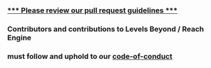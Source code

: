 ### [*** Please review our pull request guidelines ***](https://levelsbeyond.atlassian.net/wiki/pages/viewpage.action?pageId=4457208)

### Contributors and contributions to Levels Beyond / Reach Engine
### must follow and uphold to our [code-of-conduct](https://github.com/levelsbeyond/code-of-conduct)
